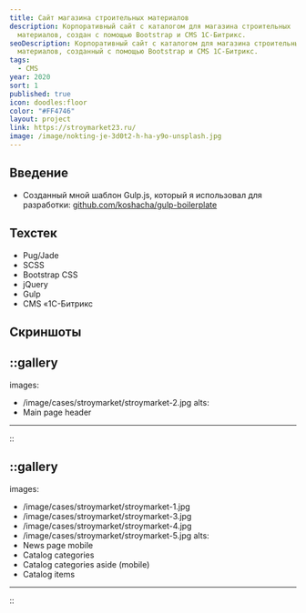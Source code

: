 ```yaml
---
title: Сайт магазина строительных материалов
description: Корпоративный сайт с каталогом для магазина строительных
  материалов, создан с помощью Bootstrap и CMS 1С-Битрикс.
seoDescription: Корпоративный сайт с каталогом для магазина строительных
  материалов, созданный с помощью Bootstrap и CMS 1С-Битрикс.
tags:
  - CMS
year: 2020
sort: 1
published: true
icon: doodles:floor
color: "#FF4746"
layout: project
link: https://stroymarket23.ru/
image: /image/nokting-je-3d0t2-h-ha-y9o-unsplash.jpg
---
```


## Введение

- Созданный мной шаблон Gulp.js, который я использовал для разработки: [github.com/koshacha/gulp-boilerplate](https://github.com/koshacha/gulp-boilerplate)

## Техстек

- Pug/Jade
- SCSS
- Bootstrap CSS
- jQuery
- Gulp
- CMS «1С-Битрикс

## Скриншоты

::gallery
---
images:
  - /image/cases/stroymarket/stroymarket-2.jpg
alts:
  - Main page header
---

::

::gallery
---
images:
  - /image/cases/stroymarket/stroymarket-1.jpg
  - /image/cases/stroymarket/stroymarket-3.jpg
  - /image/cases/stroymarket/stroymarket-4.jpg
  - /image/cases/stroymarket/stroymarket-5.jpg
alts:
  - News page mobile
  - Catalog categories
  - Catalog categories aside (mobile)
  - Catalog items
---

::